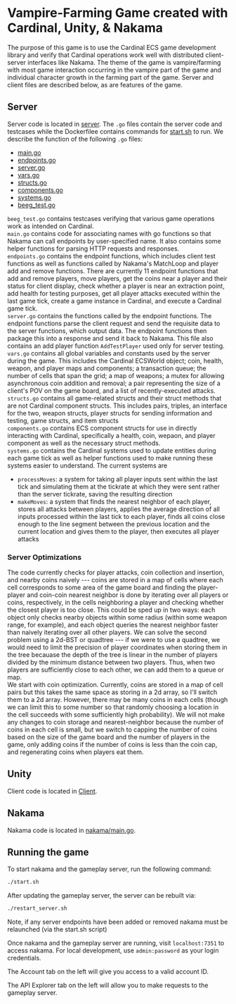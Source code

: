# Vampire-Farming Game created with Cardinal, Unity, & Nakama
The purpose of this game is to use the Cardinal ECS game development library and verify that Cardinal operations work well with distributed client-server interfaces like Nakama. The theme of the game is vampire/farming with most game interaction occurring in the vampire part of the game and individual character growth in the farming part of the game. Server and client files are described below, as are features of the game.
## Server
Server code is located in [server](server). The `.go` files contain the server code and testcases while the Dockerfilee contains commands for [start.sh](start.sh) to run. We describe the function of the following `.go` files:
* [main.go](server/main.go)
* [endpoints.go](server/endpoints.go)
* [server.go](server/server.go)
* [vars.go](server/vars.go)
* [structs.go](server/structs.go)
* [components.go](server/components.go)
* [systems.go](server/systems.go)
* [beeg_test.go](server/beeg_test.go)

`beeg_test.go` contains testcases verifying that various game operations work as intended on Cardinal.  
`main.go` contains code for associating names with go functions so that Nakama can call endpoints by user-specified name. It also contains some helper functions for parsing HTTP requests and responses.  
`endpoints.go` contains the endpoint functions, which includes client test functions as well as functions called by Nakama's MatchLoop and player add and remove functions. There are currently 11 endpoint functions that add and remove players, move players, get the coins near a player and their status for client display, check whether a player is near an extraction point, add health for testing purposes, get all player attacks executed within the last game tick, create a game instance in Cardinal, and execute a Cardinal game tick.  
`server.go` contains the functions called by the endpoint functions. The endpoint functions parse the client request and send the requisite data to the server functions, which output data. The endpoint functions then package this into a response and send it back to Nakama. This file also contains an add player function `AddTestPlayer` used only for server testing.  
`vars.go` contains all global variables and constants used by the server during the game. This includes the Cardinal ECSWorld object; coin, health, weapon, and player maps and components; a transaction queue; the number of cells that span the grid; a map of weapons; a mutex for allowing asynchronous coin addition and removal; a pair representing the size of a client's POV on the game board, and a list of recently-executed attacks.  
`structs.go` contains all game-related structs and their struct methods that are not Cardinal component structs. This includes pairs, triples, an interface for the two, weapon structs, player structs for sending information and testing, game structs, and item structs  
`components.go` contains ECS component structs for use in directly interacting with Cardinal, specifically a health, coin, wepaon, and player component as well as the necessary struct methods.  
`systems.go` contains the Cardinal systems used to update entities during each game tick as well as helper functions used to make running these systems easier to understand. The current systems are
* `processMoves`: a system for taking all player inputs sent within the last tick and simulating them at the tickrate at which they were sent rather than the server tickrate, saving the resulting direction 
* `makeMoves`: a system that finds the nearest neighbor of each player, stores all attacks between players, applies the average direction of all inputs processed within the last tick to each player, finds all coins close enough to the line segment between the previous location and the current location and gives them to the player, then executes all player attacks  

### Server Optimizations
The code currently checks for player attacks, coin collection and insertion, and nearby coins naively --- coins are stored in a map of cells where each cell corresponds to some area of the game board and finding the player-player and coin-coin nearest neighbor is done by iterating over all players or coins, respectively, in the cells neighboring a player and checking whether the closest player is too close. This could be sped up in two ways: each object only checks nearby objects within some radius (within some weapon range, for example), and each object queries the nearest neighbor faster than naively iterating over all other players. We can solve the second problem using a 2d-BST or quadtree --- if we were to use a quadtree, we would need to limit the precision of player coordinates when storing them in the tree becauase the depth of the tree is linear in the number of players divided by the minimum distance between two players. Thus, when two players are sufficiently close to each other, we can add them to a queue or map.  
We start with coin optimization. Currently, coins are stored in a map of cell pairs but this takes the same space as storing in a 2d array, so I'll switch them to a 2d array. However, there may be many coins in each cells (though we can limit this to some number so that randomly choosing a location in the cell succeeds with some sufficiently high probability). We will not make any changes to coin storage and nearest-neighbor because the number of coins in each cell is small, but we switch to capping the number of coins based on the size of the game board and the number of players in the game, only adding coins if the number of coins is less than the coin cap, and regenerating coins when players eat them. 

## Unity
Client code is located in [Client](Client).

## Nakama
Nakama code is located in [nakama/main.go](nakama/main.go).

## Running the game
To start nakama and the gameplay server, run the following command:
```bash
./start.sh
```

After updating the gameplay server, the server can be rebuilt via:
```bash
./restart_server.sh
```

Note, if any server endpoints have been added or removed nakama must be relaunched (via the start.sh script)

Once nakama and the gameplay server are running, visit `localhost:7351` to access nakama. For local development, use `admin:password` as your login credentials.

The Account tab on the left will give you access to a valid account ID.

The API Explorer tab on the left will allow you to make requests to the gameplay server.
